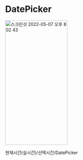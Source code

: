 # DatePicker
<img width="200" height="400" alt="스크린샷 2022-05-07 오후 8 02 43" src="https://user-images.githubusercontent.com/72377662/167251496-9d2713d6-d450-40d6-bf4d-554291b6e345.png">

현재시간(실시간)/선택시간/DatePicker

